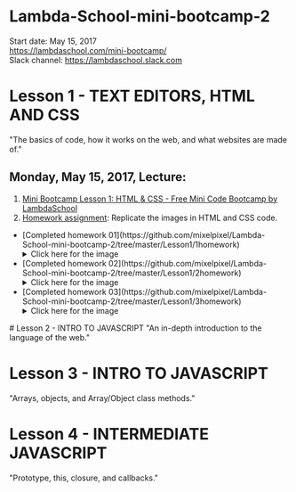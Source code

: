 # Lambda-School-mini-bootcamp-2
Start date: May 15, 2017  
https://lambdaschool.com/mini-bootcamp/  
Slack channel: https://lambdaschool.slack.com  

# Lesson 1 - TEXT EDITORS, HTML AND CSS
"The basics of code, how it works on the web, and what websites are made of."  
## Monday, May 15, 2017, Lecture:  
1. [Mini Bootcamp Lesson 1: HTML & CSS - Free Mini Code Bootcamp by LambdaSchool](https://youtu.be/nLs9I8MRbO0)  
2. [Homework assignment](https://github.com/SunJieMing/LS-Web-Intro-I): Replicate the images in HTML and CSS code.  

<ul><li>[Completed homework 01](https://github.com/mixelpixel/Lambda-School-mini-bootcamp-2/tree/master/Lesson1/1homework)  
<details><summary>Click here for the image</summary><img src="https://github.com/mixelpixel/Lambda-School-mini-bootcamp-2/blob/master/Lesson1/1homework/first-layout.png"></details></li>

<li>[Completed homework 02](https://github.com/mixelpixel/Lambda-School-mini-bootcamp-2/tree/master/Lesson1/2homework)  
<details><summary>Click here for the image</summary><img src="https://github.com/mixelpixel/Lambda-School-mini-bootcamp-2/blob/master/Lesson1/2homework/second-layout.png"></details></li>

<li>[Completed homework 03](https://github.com/mixelpixel/Lambda-School-mini-bootcamp-2/tree/master/Lesson1/3homework)  
<details><summary>Click here for the image</summary><img src="https://github.com/mixelpixel/Lambda-School-mini-bootcamp-2/blob/master/Lesson1/3homework/third-layout.png"></details></li>
</ul>
# Lesson 2 - INTRO TO JAVASCRIPT
"An in-depth introduction to the language of the web."  

# Lesson 3 - INTRO TO JAVASCRIPT
"Arrays, objects, and Array/Object class methods."  

# Lesson 4 - INTERMEDIATE JAVASCRIPT
"Prototype, this, closure, and callbacks."  
